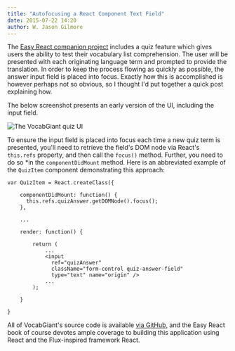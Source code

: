 ```yaml
---
title: "Autofocusing a React Component Text Field"
date: 2015-07-22 14:20
author: W. Jason Gilmore
---
```


The [Easy React companion project](/project) includes a quiz feature which gives users the ability to test their vocabulary list comprehension. The user will be presented with each originating language term and prompted to provide the translation. In order to keep the process flowing as quickly as possible, the answer input field is placed into focus. Exactly how this is accomplished is however perhaps not so obvious, so I thought I'd put together a quick post explaining how.

<!-- more -->

The below screenshot presents an early version of the UI, including the input field.

![The VocabGiant quiz UI](/imgs/vocabgiant_quiz.png)

To ensure the input field is placed into focus each time a new quiz term is presented, you'll need to retrieve the field's DOM node via React's `this.refs` property, and then call the `focus()` method. Further, you need to do so *in the `componentDidMount` method. Here is an abbreviated example of the `QuizItem` component demonstrating this approach:

	var QuizItem = React.createClass({

	    componentDidMount: function() {
	      this.refs.quizAnswer.getDOMNode().focus();
	    },

	    ...

		render: function() {

			return (
			    ...
				<input 
				  ref="quizAnswer" 
				  className="form-control quiz-answer-field" 
				  type="text" name="origin" />
			    ...
			);

		}

	}

All of VocabGiant's source code is available [via GitHub](https://github.com/wjgilmore/vocabgiant_com), and the Easy React book of course devotes ample coverage to building this application using React and the Flux-inspired framework React.